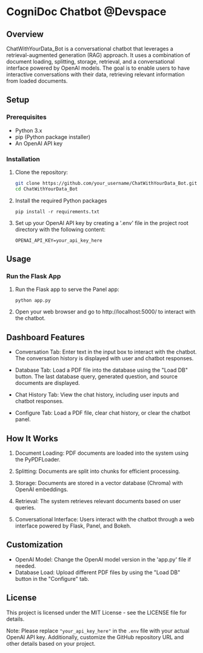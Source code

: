 # CogniDoc Chatbot @Devspace

## Overview
ChatWithYourData_Bot is a conversational chatbot that leverages a retrieval-augmented generation (RAG) approach. It uses a combination of document loading, splitting, storage, retrieval, and a conversational interface powered by OpenAI models. The goal is to enable users to have interactive conversations with their data, retrieving relevant information from loaded documents.

## Setup

### Prerequisites
- Python 3.x
- pip (Python package installer)
- An OpenAI API key

### Installation
1. Clone the repository:
   ```bash
   git clone https://github.com/your_username/ChatWithYourData_Bot.git
   cd ChatWithYourData_Bot
   
2. Install the required Python packages
   ```
   pip install -r requirements.txt
   ```
   
3. Set up your OpenAI API key by creating a '.env' file in the project root directory with the following content:
   ```
   OPENAI_API_KEY=your_api_key_here
   ```

## Usage 
### Run the Flask App
1. Run the Flask app to serve the Panel app:
   ```
   python app.py
   ```

2. Open your web browser and go to http://localhost:5000/ to interact with the chatbot.

## Dashboard Features 

* Conversation Tab: Enter text in the input box to interact with the chatbot. The conversation history is displayed with user and chatbot responses.

* Database Tab: Load a PDF file into the database using the "Load DB" button. The last database query, generated question, and source documents are displayed.

* Chat History Tab: View the chat history, including user inputs and chatbot responses.

* Configure Tab: Load a PDF file, clear chat history, or clear the chatbot panel.

## How It Works
1. Document Loading: PDF documents are loaded into the system using the PyPDFLoader.

2. Splitting: Documents are split into chunks for efficient processing.

3. Storage: Documents are stored in a vector database (Chroma) with OpenAI embeddings.

4. Retrieval: The system retrieves relevant documents based on user queries.

5. Conversational Interface: Users interact with the chatbot through a web interface powered by Flask, Panel, and Bokeh.

## Customization 
* OpenAI Model: Change the OpenAI model version in the 'app.py' file if needed.
* Database Load: Upload different PDF files by using the "Load DB" button in the "Configure" tab.

## License
This project is licensed under the MIT License - see the LICENSE file for details.

Note: Please replace `"your_api_key_here"` in the `.env` file with your actual OpenAI API key. Additionally, customize the GitHub repository URL and other details based on your project.
